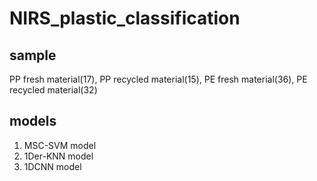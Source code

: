 # NIRS_plastic_classification

## sample
PP fresh material(17), PP recycled material(15), PE fresh material(36), PE recycled material(32)

## models
1. MSC-SVM model
2. 1Der-KNN model
3. 1DCNN model
